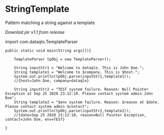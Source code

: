 # StringTemplate
Pattern matching a string against a template

*Downlad jar v1.1 from release*

import com.dataqlo.TemplateParser

    public static void main(String args[]){

        TemplateParser tpObj = new TemplateParser();

        String inputStr1 = "Welcome to dataqlo. This is John Doe.";
        String template1 = "Welcome to $company. This is $host.";
        System.out.println(tpObj.parse(inputStr1,template1));
        //{host=John Doe, company=dataqlo}

        String inputStr2 = "TEST system failure. Reason: Null Pointer Exception at Sep 25 2020 23:12:10. Please contact system admin John Doe";
        String template2 = "$env system failure. Reason: $reason at $date. Please contact system admin $contact";
        System.out.println(tpObj.parse(inputStr2,template2));
        //{date=Sep 25 2020 23:12:10, reason=Null Pointer Exception, contact=John Doe, env=TEST}

    }
